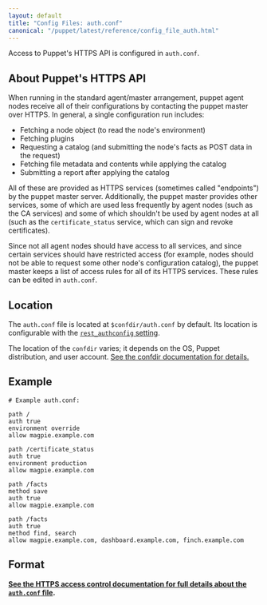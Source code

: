 ```yaml
---
layout: default
title: "Config Files: auth.conf"
canonical: "/puppet/latest/reference/config_file_auth.html"
---
```


[rest_authconfig]: /references/3.7.latest/configuration.html#restauthconfig


Access to Puppet's HTTPS API is configured in `auth.conf`.

## About Puppet's HTTPS API

When running in the standard agent/master arrangement, puppet agent nodes receive all of their configurations by contacting the puppet master over HTTPS. In general, a single configuration run includes:

* Fetching a node object (to read the node's environment)
* Fetching plugins
* Requesting a catalog (and submitting the node's facts as POST data in the request)
* Fetching file metadata and contents while applying the catalog
* Submitting a report after applying the catalog

All of these are provided as HTTPS services (sometimes called "endpoints") by the puppet master server. Additionally, the puppet master provides other services, some of which are used less frequently by agent nodes (such as the CA services) and some of which shouldn't be used by agent nodes at all (such as the `certificate_status` service, which can sign and revoke certificates).

Since not all agent nodes should have access to all services, and since certain services should have restricted access (for example, nodes should not be able to request some other node's configuration catalog), the puppet master keeps a list of access rules for all of its HTTPS services. These rules can be edited in `auth.conf`.

## Location

The `auth.conf` file is located at `$confdir/auth.conf` by default. Its location is configurable with the [`rest_authconfig` setting][rest_authconfig].

The location of the `confdir` varies; it depends on the OS, Puppet distribution, and user account. [See the confdir documentation for details.][confdir]

[confdir]: ./dirs_confdir.html

## Example

    # Example auth.conf:

    path /
    auth true
    environment override
    allow magpie.example.com

    path /certificate_status
    auth true
    environment production
    allow magpie.example.com

    path /facts
    method save
    auth true
    allow magpie.example.com

    path /facts
    auth true
    method find, search
    allow magpie.example.com, dashboard.example.com, finch.example.com

## Format

**[See the HTTPS access control documentation for full details about the `auth.conf` file](/guides/rest_auth_conf.html).**

